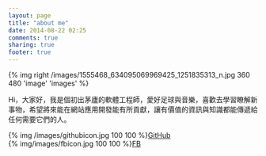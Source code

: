 ```yaml
---
layout: page
title: "about me"
date: 2014-08-22 02:25
comments: true
sharing: true
footer: true
---
```


{% img right /images/1555468_634095069969425_1251835313_n.jpg 360 480 'image' 'images' %}

Hi，大家好，我是個初出茅廬的軟體工程師，愛好足球與音樂，喜歡去學習瞭解新事物，希望將來能在網站應用開發能有所貢獻，讓有價值的資訊與知識都能傳遞給任何需要它們的人。

{% img /images/githubicon.jpg 100 100 %}[GitHub](https://github.com/nazi9999)
<br>
{% img/images/fbicon.jpg 100 100 %}[FB](https://www.facebook.com/profile.php?id=100001068144290)